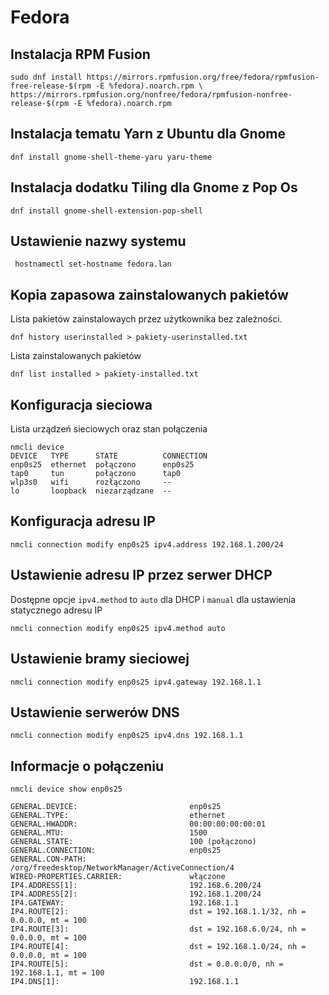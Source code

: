 # Fedora

## Instalacja RPM Fusion

```
sudo dnf install https://mirrors.rpmfusion.org/free/fedora/rpmfusion-free-release-$(rpm -E %fedora).noarch.rpm \
https://mirrors.rpmfusion.org/nonfree/fedora/rpmfusion-nonfree-release-$(rpm -E %fedora).noarch.rpm
```

## Instalacja tematu Yarn z Ubuntu dla Gnome

```
dnf install gnome-shell-theme-yaru yaru-theme
```

## Instalacja dodatku Tiling dla Gnome z Pop Os

```
dnf install gnome-shell-extension-pop-shell
```

## Ustawienie nazwy systemu

```
 hostnamectl set-hostname fedora.lan
```

## Kopia zapasowa zainstalowanych pakietów

Lista pakietów zainstalowaych przez użytkownika bez zależności.
```
dnf history userinstalled > pakiety-userinstalled.txt
```

Lista zainstalowanych pakietów
```
dnf list installed > pakiety-installed.txt
```

## Konfiguracja sieciowa

Lista urządzeń sieciowych oraz stan połączenia
```
nmcli device
DEVICE   TYPE      STATE          CONNECTION 
enp0s25  ethernet  połączono      enp0s25    
tap0     tun       połączono      tap0       
wlp3s0   wifi      rozłączono     --         
lo       loopback  niezarządzane  --         
```

## Konfiguracja adresu IP

```
nmcli connection modify enp0s25 ipv4.address 192.168.1.200/24
```

## Ustawienie adresu IP przez serwer DHCP

Dostępne opcje `ipv4.method` to `auto` dla DHCP i `manual` dla ustawienia
statycznego adresu IP

```
nmcli connection modify enp0s25 ipv4.method auto
```

## Ustawienie bramy sieciowej

```
nmcli connection modify enp0s25 ipv4.gateway 192.168.1.1
```

## Ustawienie serwerów DNS

```
nmcli connection modify enp0s25 ipv4.dns 192.168.1.1
```

## Informacje o połączeniu

```
nmcli device show enp0s25

GENERAL.DEVICE:                         enp0s25
GENERAL.TYPE:                           ethernet
GENERAL.HWADDR:                         00:00:00:00:00:01
GENERAL.MTU:                            1500
GENERAL.STATE:                          100 (połączono)
GENERAL.CONNECTION:                     enp0s25
GENERAL.CON-PATH:                       /org/freedesktop/NetworkManager/ActiveConnection/4
WIRED-PROPERTIES.CARRIER:               włączone
IP4.ADDRESS[1]:                         192.168.6.200/24
IP4.ADDRESS[2]:                         192.168.1.200/24
IP4.GATEWAY:                            192.168.1.1
IP4.ROUTE[2]:                           dst = 192.168.1.1/32, nh = 0.0.0.0, mt = 100
IP4.ROUTE[3]:                           dst = 192.168.6.0/24, nh = 0.0.0.0, mt = 100
IP4.ROUTE[4]:                           dst = 192.168.1.0/24, nh = 0.0.0.0, mt = 100
IP4.ROUTE[5]:                           dst = 0.0.0.0/0, nh = 192.168.1.1, mt = 100
IP4.DNS[1]:                             192.168.1.1
```

